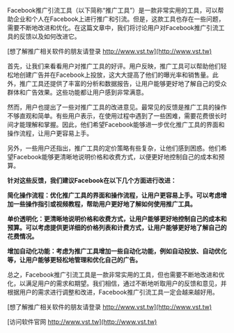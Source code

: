 Facebook推广引流工具（以下简称“推广工具”）是一款非常实用的工具，可以帮助企业和个人在Facebook上进行推广和引流。但是，这款工具也存在一些问题，需要不断地改进和优化。在这篇文章中，我们将讨论用户对Facebook推广引流工具的反馈以及如何改进它。

[想了解推广相关软件的朋友请登录 http://www.vst.tw](http://www.vst.tw)

首先，让我们来看看用户对推广工具的好评。用户反映，推广工具可以帮助他们轻松地创建广告并在Facebook上投放，这大大提高了他们的曝光率和销售量。此外，推广工具还提供了丰富的分析和数据报告，让用户能够更好地了解自己的受众群体和广告效果。这些功能都让用户感到非常满意。

然而，用户也提出了一些对推广工具的改进意见。最常见的反馈是推广工具的操作不够直观和简单。有些用户表示，在使用过程中遇到了一些困难，需要花费很长时间才能理解和掌握。因此，他们希望Facebook能够进一步优化推广工具的界面和操作流程，让用户更容易上手。

另外，一些用户还指出，推广工具的定价策略有些复杂，让他们感到困惑。他们希望Facebook能够更清晰地说明价格和收费方式，以便更好地控制自己的成本和预算。

**针对这些反馈，我们建议Facebook在以下几个方面进行改进：**

**简化操作流程：优化推广工具的界面和操作流程，让用户更容易上手。可以考虑增加一些操作指引或视频教程，帮助用户更好地了解如何使用推广工具。**

**单价透明化：更清晰地说明价格和收费方式，让用户能够更好地控制自己的成本和预算。可以考虑提供更详细的价格列表和计费方式，让用户能够更好地了解自己的花费情况。**

**增加自动化功能：考虑为推广工具增加一些自动化功能，例如自动投放、自动优化等，让用户能够更轻松地管理和优化自己的广告。**

总之，Facebook推广引流工具是一款非常实用的工具，但也需要不断地改进和优化，以满足用户的需求和期望。我们相信，通过不断地听取用户的反馈和意见，并根据用户的需求进行调整和改进，Facebook推广引流工具一定会越来越好用。

[想了解推广相关软件的朋友请登录 http://www.vst.tw](http://www.vst.tw)


[访问软件官网 http://www.vst.tw](http://www.vst.tw)
